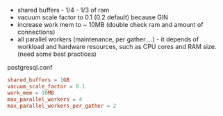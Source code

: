 - shared buffers - 1/4 - 1/3 of ram
- vacuum scale factor to 0.1 (0.2 default) because GIN
- increase work mem to ~ 10MB (double check ram and amount of connections)
- all parallel workers (maintenance, per gather ...) - it depends of workload and hardware resources, such as CPU cores and RAM size. (need some best practices)


postgresql.conf

```conf
shared_buffers = 1GB
vacuum_scale_factor = 0.1
work_mem = 10MB
max_parallel_workers = 4
max_parallel_workers_per_gather = 2
```
